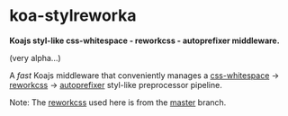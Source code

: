 # koa-stylreworka

**Koajs styl-like css-whitespace - reworkcss - autoprefixer middleware.**

(very alpha...)

A _fast_ Koajs middleware that conveniently manages a [css-whitespace](https://github.com/clintwood/css-whitespace) -> [reworkcss](https://github.com/reworkcss/rework) -> [autoprefixer](https://github.com/ai/autoprefixer) styl-like preprocessor pipeline.

Note: The [reworkcss](https://github.com/reworkcss/rework/tree/v1) used here is from the [master](https://github.com/reworkcss/rework/tree/master) branch.
